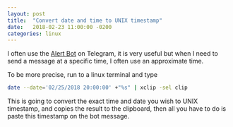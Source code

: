 ```yaml
---
layout: post
title:  "Convert date and time to UNIX timestamp"
date:   2018-02-23 11:00:00 -0200
categories: linux
---
```


I often use the [Alert Bot][alert] on Telegram,
it is very useful but when I need to send a message at a specific time,
I often use an approximate time.

To be more precise, run to a linux terminal and type

```Bash
date --date='02/25/2018 20:00:00' +"%s" | xclip -sel clip
```

This is going to convert the exact time and date you wish
to UNIX timestamp, and copies the result to
the clipboard,
then all you have to do is paste this timestamp
on the bot message.

[alert]: https://botsfortelegram.com/project/alert-bot/
